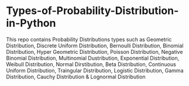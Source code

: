 # Types-of-Probability-Distribution-in-Python
This repo contains Probability Distributions types such as Geometric Distribution, Discrete Uniform Distribution, Bernoulli Distribution, Binomial Distribution, Hyper Geometric Distribution, Poisson Distribution, Negative Binomial Distribution, Multinomial Dustribution, Exponential Distribution, Weibull Distribution, Normal Dirstibution, Beta Distribution, Continuous Uniform Distribution, Traingular Distribution, Logistic Distribution, Gamma Distribution, Cauchy Distribution &amp; Lognormal Distribution
